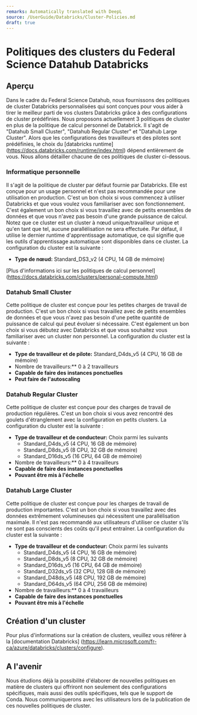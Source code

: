 ```yaml
---
remarks: Automatically translated with DeepL
source: /UserGuide/Databricks/Cluster-Policies.md
draft: true
---
```


# Politiques des clusters du Federal Science Datahub Databricks

<!---removed due to accessibility requirements
<video width="600" height="350" controls>
    <source src="/api/media/cluster-policies.mp4" type="video/mp4">
    Votre navigateur ne prend pas en charge la balise vidéo.
</video>
-->

## Aperçu

Dans le cadre du Federal Science Datahub, nous fournissons des politiques de cluster Databricks personnalisées qui sont conçues pour vous aider à tirer le meilleur parti de vos clusters Databricks grâce à des configurations de cluster prédéfinies. Nous proposons actuellement 3 politiques de cluster en plus de la politique de calcul personnel de Databrick. Il s'agit de "Datahub Small Cluster", "Datahub Regular Cluster" et "Datahub Large Cluster". Alors que les configurations des travailleurs et des pilotes sont prédéfinies, le choix du [databricks runtime] (https://docs.databricks.com/runtime/index.html) dépend entièrement de vous. Nous allons détailler chacune de ces politiques de cluster ci-dessous.

### **Informatique personnelle**

Il s'agit de la politique de cluster par défaut fournie par Databricks. Elle est conçue pour un usage personnel et n'est pas recommandée pour une utilisation en production. C'est un bon choix si vous commencez à utiliser Databricks et que vous voulez vous familiariser avec son fonctionnement. C'est également un bon choix si vous travaillez avec de petits ensembles de données et que vous n'avez pas besoin d'une grande puissance de calcul. Notez que ce cluster est un cluster à nœud unique/travailleur unique et qu'en tant que tel, aucune parallélisation ne sera effectuée. Par défaut, il utilise le dernier runtime d'apprentissage automatique, ce qui signifie que les outils d'apprentissage automatique sont disponibles dans ce cluster. La configuration du cluster est la suivante :

- **Type de nœud:** Standard_DS3_v2 (4 CPU, 14 GB de mémoire)

[Plus d'informations ici sur les politiques de calcul personnel] (https://docs.databricks.com/clusters/personal-compute.html)

### **Datahub Small Cluster**

Cette politique de cluster est conçue pour les petites charges de travail de production. C'est un bon choix si vous travaillez avec de petits ensembles de données et que vous n'avez pas besoin d'une petite quantité de puissance de calcul qui peut évoluer si nécessaire. C'est également un bon choix si vous débutez avec Databricks et que vous souhaitez vous familiariser avec un cluster non personnel. La configuration du cluster est la suivante :

- **Type de travailleur et de pilote:** Standard_D4ds_v5 (4 CPU, 16 GB de mémoire)
- Nombre de travailleurs:** 0 à 2 travailleurs
- **Capable de faire des instances ponctuelles**
- **Peut faire de l'autoscaling**

### **Datahub Regular Cluster**

Cette politique de cluster est conçue pour des charges de travail de production régulières. C'est un bon choix si vous avez rencontré des goulets d'étranglement avec la configuration en petits clusters. La configuration du cluster est la suivante :

- **Type de travailleur et de conducteur:** Choix parmi les suivants
  - Standard_D4ds_v5 (4 CPU, 16 GB de mémoire)
  - Standard_D8ds_v5 (8 CPU, 32 GB de mémoire)
  - Standard_D16ds_v5 (16 CPU, 64 GB de mémoire)
- Nombre de travailleurs:** 0 à 4 travailleurs
- **Capable de faire des instances ponctuelles**
- **Pouvant être mis à l'échelle**

### **Datahub Large Cluster**

Cette politique de cluster est conçue pour les charges de travail de production importantes. C'est un bon choix si vous travaillez avec des données extrêmement volumineuses qui nécessitent une parallélisation maximale. Il n'est pas recommandé aux utilisateurs d'utiliser ce cluster s'ils ne sont pas conscients des coûts qu'il peut entraîner. La configuration du cluster est la suivante :

- **Type de travailleur et de conducteur:** Choix parmi les suivants
  - Standard_D4ds_v5 (4 CPU, 16 GB de mémoire)
  - Standard_D8ds_v5 (8 CPU, 32 GB de mémoire)
  - Standard_D16ds_v5 (16 CPU, 64 GB de mémoire)
  - Standard_D32ds_v5 (32 CPU, 128 GB de mémoire)
  - Standard_D48ds_v5 (48 CPU, 192 GB de mémoire)
  - Standard_D64ds_v5 (64 CPU, 256 GB de mémoire)
- Nombre de travailleurs:** 0 à 4 travailleurs
- **Capable de faire des instances ponctuelles**
- **Pouvant être mis à l'échelle**

## Création d'un cluster

Pour plus d'informations sur la création de clusters, veuillez vous référer à la [documentation Databricks] (https://learn.microsoft.com/fr-ca/azure/databricks/clusters/configure).

## A l'avenir

Nous étudions déjà la possibilité d'élaborer de nouvelles politiques en matière de clusters qui offriront non seulement des configurations spécifiques, mais aussi des outils spécifiques, tels que le support de Conda. Nous communiquerons avec les utilisateurs lors de la publication de ces nouvelles politiques de cluster.
